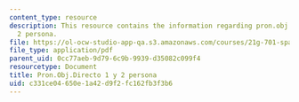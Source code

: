 ```yaml
---
content_type: resource
description: This resource contains the information regarding pron.obj.directo 1 y
  2 persona.
file: https://ol-ocw-studio-app-qa.s3.amazonaws.com/courses/21g-701-spanish-i-fall-2003/c331ce04650e1a42d9f2fc162fb3f3b6_MIT21G_701F03_13prono.pdf
file_type: application/pdf
parent_uid: 0cc77aeb-9d79-6c9b-9939-d35082c099f4
resourcetype: Document
title: Pron.Obj.Directo 1 y 2 persona
uid: c331ce04-650e-1a42-d9f2-fc162fb3f3b6
---
```

